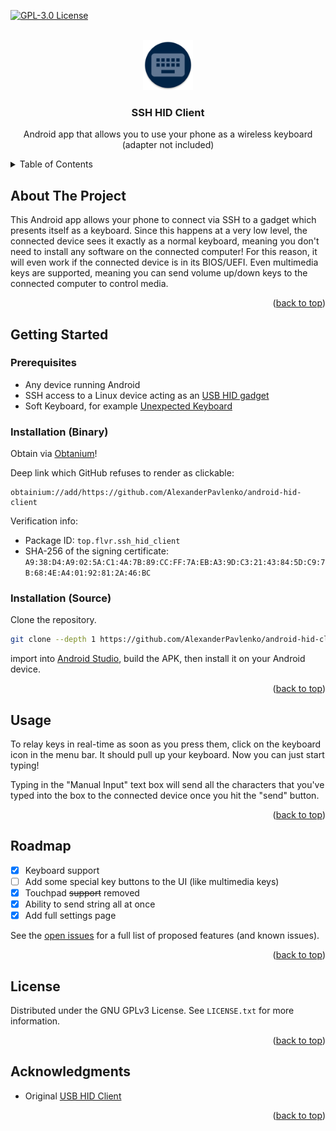 <div id="top"></div>

<!-- PROJECT SHIELDS -->
[![GPL-3.0 License][license-shield]][license-url]

<!-- PROJECT LOGO -->
<br />
<div align="center">
  <a href="https://github.com/AlexanderPavlenko/android-hid-client">
    <img src="images/app-icon-round.png" alt="App Icon" width="80" height="80">
  </a>

<h3 align="center">SSH HID Client</h3>
  <p align="center">
    Android app that allows you to use your phone as a wireless keyboard <br/>
    (adapter not included)
  </p>
</div>



<!-- TABLE OF CONTENTS -->
<details>
  <summary>Table of Contents</summary>
  <ol>
    <li>
      <a href="#about-the-project">About The Project</a>
    </li>
    <li>
      <a href="#getting-started">Getting Started</a>
      <ul>
        <li><a href="#prerequisites">Prerequisites</a></li>
      </ul>
    </li>
    <li><a href="#usage">Usage</a></li>
    <li><a href="#roadmap">Roadmap</a></li>
    <li><a href="#license">License</a></li>
    <li><a href="#acknowledgments">Acknowledgments</a></li>
  </ol>
</details>



<!-- ABOUT THE PROJECT -->

## About The Project

This Android app allows your phone to connect via SSH to a gadget which presents itself as a keyboard.
Since this happens at a very low level, the connected device sees it exactly as a normal keyboard, meaning
you don't need to install any software on the connected computer! For this reason, it will even work if the
connected device is in its BIOS/UEFI. Even multimedia keys are supported, meaning you can send volume up/down
keys to the connected computer to control media.

<p align="right">(<a href="#top">back to top</a>)</p>



<!-- GETTING STARTED -->

## Getting Started

### Prerequisites

* Any device running Android
* SSH access to a Linux device acting as an [USB HID gadget](https://github.com/AlexanderPavlenko/pi-keyboard)
* Soft Keyboard, for example [Unexpected Keyboard](https://github.com/Julow/Unexpected-Keyboard)

### Installation (Binary)<a name="installation-binary"> </a>

Obtain via [Obtanium](https://github.com/ImranR98/Obtainium?tab=readme-ov-file#installation)!

Deep link which GitHub refuses to render as clickable:
```
obtainium://add/https://github.com/AlexanderPavlenko/android-hid-client
```

Verification info:
- Package ID: `top.flvr.ssh_hid_client`
- SHA-256 of the signing certificate: `A9:38:D4:A9:02:5A:C1:4A:7B:89:CC:FF:7A:EB:A3:9D:C3:21:43:84:5D:C9:7B:68:4E:A4:01:92:81:2A:46:BC`

### Installation (Source)<a name="installation-source"></a>

Clone the repository.

   ```sh
   git clone --depth 1 https://github.com/AlexanderPavlenko/android-hid-client.git
   ```

import into [Android Studio](https://developer.android.com/studio), build the APK, then install it
on your Android device.

<p align="right">(<a href="#top">back to top</a>)</p>

<!-- USAGE EXAMPLES -->

## Usage

To relay keys in real-time as soon as you press them, click on the keyboard icon in the menu bar. It should pull up your
keyboard. Now you can just start typing!

Typing in the "Manual Input" text box will send all the characters that you've typed into the box to
the connected device once you hit the "send" button.

<p align="right">(<a href="#top">back to top</a>)</p>



<!-- ROADMAP -->

## Roadmap

- [X] Keyboard support
- [ ] Add some special key buttons to the UI (like multimedia keys)
- [X] Touchpad ~~support~~ removed
- [X] Ability to send string all at once
- [X] Add full settings page

See the [open issues][issues-url] for a full list of proposed features (and known issues).

<p align="right">(<a href="#top">back to top</a>)</p>


<!-- LICENSE -->

## License

Distributed under the GNU GPLv3 License. See `LICENSE.txt` for more information.

<p align="right">(<a href="#top">back to top</a>)</p>



<!-- ACKNOWLEDGMENTS -->

## Acknowledgments

* Original [USB HID Client](https://github.com/Arian04/android-hid-client)

<p align="right">(<a href="#top">back to top</a>)</p>



<!-- MARKDOWN LINKS & IMAGES -->
<!-- https://www.markdownguide.org/basic-syntax/#reference-style-links -->

[contributors-shield]: https://img.shields.io/github/contributors/AlexanderPavlenko/android-hid-client.svg?style=for-the-badge

[contributors-url]: https://github.com/AlexanderPavlenko/android-hid-client/graphs/contributors

[forks-shield]: https://img.shields.io/github/forks/AlexanderPavlenko/android-hid-client.svg?style=for-the-badge

[forks-url]: https://github.com/AlexanderPavlenko/android-hid-client/network/members

[stars-shield]: https://img.shields.io/github/stars/AlexanderPavlenko/android-hid-client.svg?style=for-the-badge

[stars-url]: https://github.com/AlexanderPavlenko/android-hid-client/stargazers

[issues-shield]: https://img.shields.io/github/issues/AlexanderPavlenko/android-hid-client.svg?style=for-the-badge

[issues-url]: https://github.com/AlexanderPavlenko/android-hid-client/issues

[license-shield]: https://img.shields.io/github/license/AlexanderPavlenko/android-hid-client.svg?style=for-the-badge

[license-url]: https://github.com/AlexanderPavlenko/android-hid-client/blob/master/LICENSE.txt
